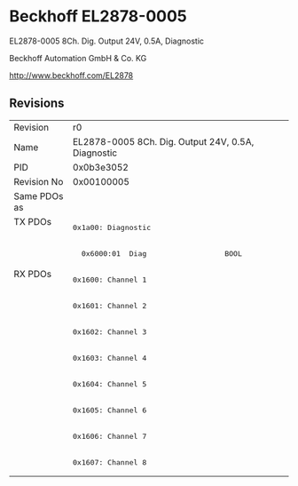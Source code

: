 # Beckhoff EL2878-0005

EL2878-0005 8Ch. Dig. Output 24V, 0.5A, Diagnostic

Beckhoff Automation GmbH & Co. KG

http://www.beckhoff.com/EL2878

## Revisions
<table>
<tr >
<td>Revision</td>
<td>r0</td>
</tr>
<tr >
<td>Name</td>
<td>EL2878-0005 8Ch. Dig. Output 24V, 0.5A, Diagnostic</td>
</tr>
<tr >
<td>PID</td>
<td>0x0b3e3052</td>
</tr>
<tr >
<td>Revision No</td>
<td>0x00100005</td>
</tr>
<tr >
<td>Same PDOs as</td>
<td></td>
</tr>
<tr class="txpdo pdosection">
<td rowspan=2 valign=top>TX PDOs</td>
<td><pre>0x1a00: Diagnostic</pre></td>
<td></td>
</tr>
<tr class="txpdo">
<td><pre>  0x6000:01  Diag                  BOOL</pre></td>
</tr>
<tr class="rxpdo pdosection">
<td rowspan=8 valign=top>RX PDOs</td>
<td><pre>0x1600: Channel 1</pre></td>
<td></td>
</tr>
<tr class="rxpdo pdosection">
<td><pre>0x1601: Channel 2</pre></td>
</tr>
<tr class="rxpdo pdosection">
<td><pre>0x1602: Channel 3</pre></td>
</tr>
<tr class="rxpdo pdosection">
<td><pre>0x1603: Channel 4</pre></td>
</tr>
<tr class="rxpdo pdosection">
<td><pre>0x1604: Channel 5</pre></td>
</tr>
<tr class="rxpdo pdosection">
<td><pre>0x1605: Channel 6</pre></td>
</tr>
<tr class="rxpdo pdosection">
<td><pre>0x1606: Channel 7</pre></td>
</tr>
<tr class="rxpdo pdosection">
<td><pre>0x1607: Channel 8</pre></td>
</tr>
</table>
